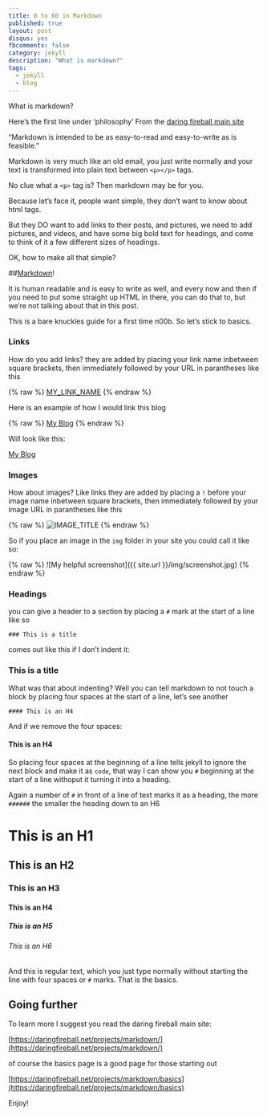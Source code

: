 ```yaml
---
title: 0 to 60 in Markdown
published: true
layout: post
disqus: yes
fbcomments: false
category: jekyll
description: "What is markdown?"
tags: 
  - jekyll
  - blog
---
```



What is markdown?

Here’s the first line under ‘philosophy’ From the [daring fireball main site](https://daringfireball.net/projects/markdown/syntax) 

“Markdown is intended to be as easy-to-read and easy-to-write as is feasible.”

Markdown is very much like an old email, you just write normally and your text is transformed into plain text between `<p></p>` tags.

No clue what a `<p>` tag is?  Then markdown may be for you.

Because let’s face it, people want simple, they don’t want to know about html tags.

But they DO want to add links to their posts, and pictures, we need to add pictures, and videos, and have some big bold text for headings, and come to think of it a few different sizes of headings.

OK, how to make all that simple?  

##[Markdown](https://daringfireball.net/projects/markdown/syntax)!

It is human readable and is easy to write as well, and every now and then if you need to put some straight up HTML in there, you can do that to, but we’re not talking about that in this post.  

This is a bare knuckles guide for a first time n00b.  So let’s stick to basics.

### Links

How do you add links? they are added by placing your link name inbetween square brackets, then immediately followed by your URL in parantheses like this

{% raw  %}
    [MY_LINK_NAME](http://example.com/)
{% endraw  %}

Here is an example of how I would link this blog

{% raw  %}
    [My Blog](http://joshuacox.github.io/)
{% endraw  %}

Will look like this:

[My Blog](http://joshuacox.github.io/)

### Images

How about images? Like links they are added by placing a `!` before your image name inbetween square brackets, then immediately followed by your image URL in parantheses like this

{% raw  %}
    ![IMAGE_TITLE](PICTURE_URL)
{% endraw  %}

So if you place an image in the `img` folder in your site you could call it like so:

{% raw  %}
    ![My helpful screenshot]({{ site.url }}/img/screenshot.jpg)
{% endraw  %}

### Headings

you can give a header to a section by placing a `#` mark at the start of a line like so

    ### This is a title

comes out like this if I don’t indent it:

### This is a title

What was that about indenting?  Well you can tell markdown to not touch a block by placing four spaces at the start of a line, let’s see another

    #### This is an H4

And if we remove the four spaces:

#### This is an H4

So placing four spaces at the beginning of a line tells jekyll to ignore the next block and make it as `code`,  that way I can show you `#` beginning at the start of a line withoput it turning it into a heading.  

Again a number of `#` in front of a line of text marks it as a heading, the more `######` the smaller the heading down to an H6

# This is an H1

## This is an H2

### This is an H3

#### This is an H4

##### This is an H5

###### This is an H6

And this is regular text, which you just type normally without starting the line with four spaces or `#` marks.  That is the basics.

## Going further

To learn more I suggest you read the daring fireball main site:

[https://daringfireball.net/projects/markdown/](https://daringfireball.net/projects/markdown/)

of course the basics page is a good page for those starting out

[https://daringfireball.net/projects/markdown/basics](https://daringfireball.net/projects/markdown/basics)

Enjoy!
